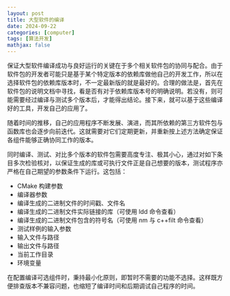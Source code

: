 ```yaml
---
layout: post
title: 大型软件的编译
date: 2024-09-22
categories: [computer]
tags: [算法开发]
mathjax: false
---
```


保证大型软件编译成功与良好运行的关键在于多个相关软件包的协同与配合。由于软件包的开发者可能只是基于某个特定版本的依赖库做他自己的开发工作，所以在选择软件包的依赖库版本时，不一定最新版的就是最好的。合理的做法是，首先在软件包的说明文档中寻找，看是否有对于依赖库版本号的明确说明。若没有，则可能需要经过编译与测试多个版本后，才能得出结论。接下来，就可以基于这些编译好的工具，开发自己的应用了。

随着时间的推移，自己的应用程序不断发展、演进，而其所依赖的第三方软件包与函数库也会逐步向前迭代。这就需要对它们定期更新，并重新按上述方法确定保证各组件能够正确协同工作的版本。

同时编译、测试、对比多个版本的软件包需要高度专注、极其小心，通过对如下条目多次检验核对，以保证生成的库或可执行文件正是自己想要的版本，测试程序亦严格在自己期望的参数条件下运行。这包括：

-   CMake 构建参数
-   编译器参数
-   编译生成的二进制文件的时间戳、文件名
-   编译生成的二进制文件实际链接的库（可使用 ldd 命令查看）
-   编译生成的二进制文件包含的符号名（可使用 nm 与 c++filt 命令查看）
-   测试样例的输入参数
-   输入文件与路径
-   输出文件与路径
-   当前工作目录
-   环境变量

在配置编译可选组件时，秉持最小化原则，即暂时不需要的功能不选择。这样既方便排查版本不兼容问题，也缩短了编译时间和后期调试自己程序的时间。

